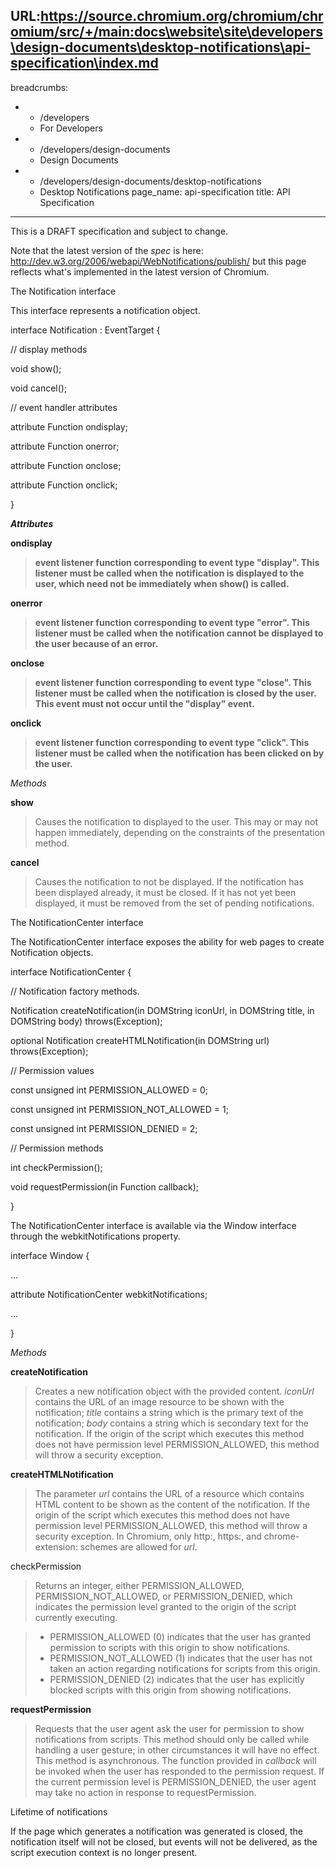 URL:https://source.chromium.org/chromium/chromium/src/+/main:docs\website\site\developers\design-documents\desktop-notifications\api-specification\index.md
---
breadcrumbs:
- - /developers
  - For Developers
- - /developers/design-documents
  - Design Documents
- - /developers/design-documents/desktop-notifications
  - Desktop Notifications
page_name: api-specification
title: API Specification
---

This is a DRAFT specification and subject to change.

Note that the latest version of the *spec* is here:
<http://dev.w3.org/2006/webapi/WebNotifications/publish/> but this page reflects
what's implemented in the latest version of Chromium.

The Notification interface

This interface represents a notification object.

interface Notification : EventTarget {

// display methods

void show();

void cancel();

// event handler attributes

attribute Function ondisplay;

attribute Function onerror;

attribute Function onclose;

attribute Function onclick;

}

***Attributes***

**ondisplay**

> **event listener function corresponding to event type "display". This listener
> must be called when the notification is displayed to the user, which need not
> be immediately when show() is called.**

**onerror**

> **event listener function corresponding to event type "error". This listener
> must be called when the notification cannot be displayed to the user because
> of an error.**

**onclose**

> **event listener function corresponding to event type "close". This listener must be called when the notification is closed by the user. This event must not occur until the "display" event.**

**onclick**
> **event listener function corresponding to event type "click". This listener
> must be called when the notification has been clicked on by the user.**

*Methods*

**show**

> Causes the notification to displayed to the user. This may or may not happen
> immediately, depending on the constraints of the presentation method.

**cancel**

> Causes the notification to not be displayed. If the notification has been
> displayed already, it must be closed. If it has not yet been displayed, it
> must be removed from the set of pending notifications.

The NotificationCenter interface

The NotificationCenter interface exposes the ability for web pages to create
Notification objects.

interface NotificationCenter {

// Notification factory methods.

Notification createNotification(in DOMString iconUrl, in DOMString title, in
DOMString body) throws(Exception);

optional Notification createHTMLNotification(in DOMString url)
throws(Exception);

// Permission values

const unsigned int PERMISSION_ALLOWED = 0;

const unsigned int PERMISSION_NOT_ALLOWED = 1;

const unsigned int PERMISSION_DENIED = 2;

// Permission methods

int checkPermission();

void requestPermission(in Function callback);

}

The NotificationCenter interface is available via the Window interface through
the webkitNotifications property.

interface Window {

...

attribute NotificationCenter webkitNotifications;

...

}

*Methods*

**createNotification**

> Creates a new notification object with the provided content. *iconUrl*
> contains the URL of an image resource to be shown with the notification;
> *title* contains a string which is the primary text of the notification;
> *body* contains a string which is secondary text for the notification. If the
> origin of the script which executes this method does not have permission level
> PERMISSION_ALLOWED, this method will throw a security exception.

**createHTMLNotification**

> The parameter *url* contains the URL of a resource which contains HTML content
> to be shown as the content of the notification. If the origin of the script
> which executes this method does not have permission level PERMISSION_ALLOWED,
> this method will throw a security exception. In Chromium, only http:, https:,
> and chrome-extension: schemes are allowed for *url*.

checkPermission
> Returns an integer, either PERMISSION_ALLOWED, PERMISSION_NOT_ALLOWED, or
> PERMISSION_DENIED, which indicates the permission level granted to the origin
> of the script currently executing.

> *   PERMISSION_ALLOWED (0) indicates that the user has granted
              permission to scripts with this origin to show notifications.
> *   PERMISSION_NOT_ALLOWED (1) indicates that the user has not taken
              an action regarding notifications for scripts from this origin.
> *   PERMISSION_DENIED (2) indicates that the user has explicitly
              blocked scripts with this origin from showing notifications.

**requestPermission**

> Requests that the user agent ask the user for permission to show notifications
> from scripts. This method should only be called while handling a user gesture;
> in other circumstances it will have no effect. This method is asynchronous.
> The function provided in *callback* will be invoked when the user has
> responded to the permission request. If the current permission level is
> PERMISSION_DENIED, the user agent may take no action in response to
> requestPermission.

Lifetime of notifications

If the page which generates a notification was generated is closed, the
notification itself will not be closed, but events will not be delivered, as the
script execution context is no longer present.
